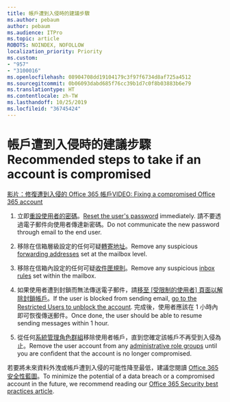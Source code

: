 ```yaml
---
title: 帳戶遭到入侵時的建議步驟
ms.author: pebaum
author: pebaum
ms.audience: ITPro
ms.topic: article
ROBOTS: NOINDEX, NOFOLLOW
localization_priority: Priority
ms.custom:
- "957"
- "3100016"
ms.openlocfilehash: 08904708dd19104179c3f97f6734d8af725a4512
ms.sourcegitcommit: 0b06093dabd685f76cc39b1d7c0f8b03883b6e79
ms.translationtype: HT
ms.contentlocale: zh-TW
ms.lasthandoff: 10/25/2019
ms.locfileid: "36745424"
---
```

# <a name="recommended-steps-to-take-if-an-account-is-compromised"></a><span data-ttu-id="9dda7-102">帳戶遭到入侵時的建議步驟</span><span class="sxs-lookup"><span data-stu-id="9dda7-102">Recommended steps to take if an account is compromised</span></span>

[<span data-ttu-id="9dda7-103">影片：修復遭到入侵的 Office 365 帳戶</span><span class="sxs-lookup"><span data-stu-id="9dda7-103">VIDEO: Fixing a compromised Office 365 account</span></span>](https://www.microsoft.com/videoplayer/embed/RE2jvOb?pid=ocpVideo0-innerdiv-oneplayer&amp;postJsllMsg=true&amp;maskLevel=20&amp;autoplay=true)
  
1. <span data-ttu-id="9dda7-104">立即[重設使用者的密碼](https://docs.microsoft.com/office365/admin/add-users/reset-passwords)。</span><span class="sxs-lookup"><span data-stu-id="9dda7-104">[Reset the user's password](https://docs.microsoft.com/office365/admin/add-users/reset-passwords) immediately.</span></span> <span data-ttu-id="9dda7-105">請不要透過電子郵件向使用者傳達新密碼。</span><span class="sxs-lookup"><span data-stu-id="9dda7-105">Do not communicate the new password through email to the end user.</span></span>

2. <span data-ttu-id="9dda7-106">移除在信箱層級設定的任何可疑[轉寄地址](https://docs.microsoft.com/office365/admin/email/configure-email-forwarding)。</span><span class="sxs-lookup"><span data-stu-id="9dda7-106">Remove any suspicious [forwarding addresses](https://docs.microsoft.com/office365/admin/email/configure-email-forwarding) set at the mailbox level.</span></span>

3. <span data-ttu-id="9dda7-107">移除在信箱內設定的任何可疑[收件匣規則](https://support.office.com/article/1433E3A0-7FB0-4999-B536-50E05CB67FED)。</span><span class="sxs-lookup"><span data-stu-id="9dda7-107">Remove any suspicious [inbox rules](https://support.office.com/article/1433E3A0-7FB0-4999-B536-50E05CB67FED) set within the mailbox.</span></span>

4. <span data-ttu-id="9dda7-108">如果使用者遭到封鎖而無法傳送電子郵件，請[移至 [受限制的使用者] 頁面以解除封鎖帳戶](https://protection.office.com/?hash=/restrictedusers)。</span><span class="sxs-lookup"><span data-stu-id="9dda7-108">If the user is blocked from sending email, [go to the Restricted Users to unblock the account](https://protection.office.com/?hash=/restrictedusers).</span></span> <span data-ttu-id="9dda7-109">完成後，使用者應該在 1 小時內即可恢復傳送郵件。</span><span class="sxs-lookup"><span data-stu-id="9dda7-109">Once done, the user should be able to resume sending messages within 1 hour.</span></span>

5. <span data-ttu-id="9dda7-110">從任何[系統管理角色群組](https://docs.microsoft.com//office365/admin/add-users/assign-admin-roles)移除使用者帳戶，直到您確定該帳戶不再受到入侵為止。</span><span class="sxs-lookup"><span data-stu-id="9dda7-110">Remove the user account from any [administrative role groups](https://docs.microsoft.com//office365/admin/add-users/assign-admin-roles) until you are confident that the account is no longer compromised.</span></span>

<span data-ttu-id="9dda7-111">若要將未來資料外洩或帳戶遭到入侵的可能性降至最低，建議您閱讀 [Office 365 安全性藍圖](https://docs.microsoft.com//office365/securitycompliance/security-roadmap)。</span><span class="sxs-lookup"><span data-stu-id="9dda7-111">To minimize the potential of a data breach or a compromised account in the future, we recommend reading our [Office 365 Security best practices article](https://docs.microsoft.com//office365/securitycompliance/security-roadmap).</span></span>
  